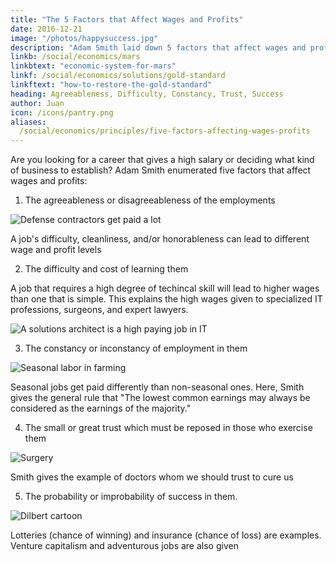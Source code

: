```yaml
---
title: "The 5 Factors that Affect Wages and Profits"
date: 2016-12-21
image: "/photos/happysuccess.jpg"
description: "Adam Smith laid down 5 factors that affect wages and profits that can be useful for employees and businesses"
linkb: /social/economics/mars
linkbtext: "economic-system-for-mars"
linkf: /social/economics/solutions/gold-standard
linkftext: "how-to-restore-the-gold-standard"
heading: Agreeableness, Difficulty, Constancy, Trust, Success
author: Juan
icon: /icons/pantry.png
aliases:
  /social/economics/principles/five-factors-affecting-wages-profits
---
```



Are you looking for a career that gives a high salary or deciding what kind of business to establish? Adam Smith enumerated five factors that affect wages and profits:

1. The agreeableness or disagreeableness of the employments

![Defense contractors get paid a lot](https://socioecons.files.wordpress.com/2016/12/73819770_ukraine_russia_moldova4_464map.gif)

A job's difficulty, cleanliness, and/or honorableness can lead to different wage and profit levels


2. The difficulty and cost of learning them

A job that requires a high degree of techincal skill will lead to higher wages than one that is simple. This explains the high wages given to specialized IT professions, surgeons, and expert lawyers.

![A solutions architect is a high paying job in IT](https://socioecons.files.wordpress.com/2016/12/solution-architect.jpg)



3. The constancy or inconstancy of employment in them

![Seasonal labor in farming](https://socioecons.files.wordpress.com/2016/12/praca-sezonowa.jpg)

Seasonal jobs get paid differently than non-seasonal ones. Here, Smith gives the general rule that "The lowest common earnings may always be considered as the earnings of the majority."



4. The small or great trust which must be reposed in those who exercise them

![Surgery](https://socioecons.files.wordpress.com/2016/12/feature1_0.jpg)

Smith gives the example of doctors whom we should trust to cure us



5. The probability or improbability of success in them.

![Dilbert cartoon](https://socioecons.files.wordpress.com/2016/12/dilbert-vc.gif)

Lotteries (chance of winning) and insurance (chance of loss) are examples. Venture capitalism and adventurous jobs are also given
